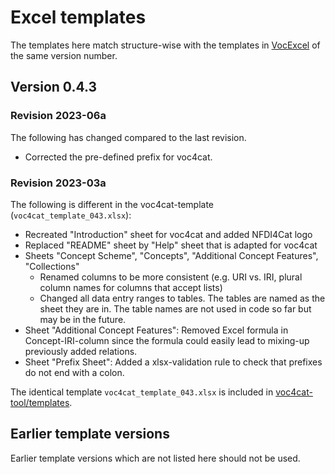 # Excel templates

The templates here match structure-wise with the templates in [VocExcel](https://github.com/nfdi4cat/VocExcel) of the same version number.

## Version 0.4.3

### Revision 2023-06a

The following has changed compared to the last revision.

- Corrected the pre-defined prefix for voc4cat.

### Revision 2023-03a

The following is different in the voc4cat-template (`voc4cat_template_043.xlsx`):

- Recreated "Introduction" sheet for voc4cat and added NFDI4Cat logo
- Replaced "README" sheet by "Help" sheet that is adapted for voc4cat
- Sheets "Concept Scheme", "Concepts", "Additional Concept Features", "Collections"
  - Renamed columns to be more consistent (e.g. URI vs. IRI, plural column names for columns that accept lists)
  - Changed all data entry ranges to tables. The tables are named as the sheet they are in. The table names are not used in code so far but may be in the future.
- Sheet "Additional Concept Features": Removed Excel formula in Concept-IRI-column since the formula could easily lead to mixing-up previously added relations.
- Sheet "Prefix Sheet": Added a xlsx-validation rule to check that prefixes do not end with a colon.

The identical template `voc4cat_template_043.xlsx` is included in [voc4cat-tool/templates](https://github.com/nfdi4cat/voc4cat-tool/tree/main/templates).

## Earlier template versions

Earlier template versions which are not listed here should not be used.

